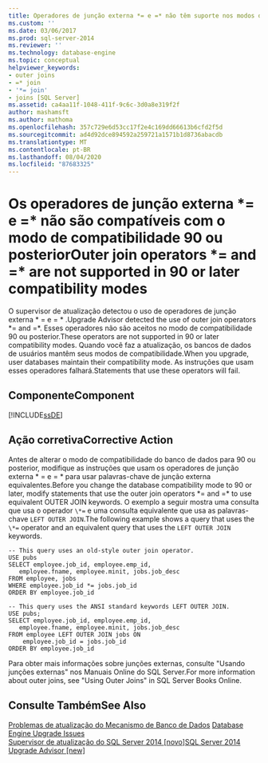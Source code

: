 ```yaml
---
title: Operadores de junção externa *= e =* não têm suporte nos modos de compatibilidade 90 ou posteriores | Microsoft Docs
ms.custom: ''
ms.date: 03/06/2017
ms.prod: sql-server-2014
ms.reviewer: ''
ms.technology: database-engine
ms.topic: conceptual
helpviewer_keywords:
- outer joins
- =* join
- '*= join'
- joins [SQL Server]
ms.assetid: ca4aa11f-1048-411f-9c6c-3d0a8e319f2f
author: mashamsft
ms.author: mathoma
ms.openlocfilehash: 357c729e6d53cc17f2e4c169dd66613b6cfd2f5d
ms.sourcegitcommit: ad4d92dce894592a259721a1571b1d8736abacdb
ms.translationtype: MT
ms.contentlocale: pt-BR
ms.lasthandoff: 08/04/2020
ms.locfileid: "87683325"
---
```

# <a name="outer-join-operators--and--are-not-supported-in-90-or-later-compatibility-modes"></a><span data-ttu-id="6ae53-102">Os operadores de junção externa \*= e =\* não são compatíveis com o modo de compatibilidade 90 ou posterior</span><span class="sxs-lookup"><span data-stu-id="6ae53-102">Outer join operators \*= and =\* are not supported in 90 or later compatibility modes</span></span>
  <span data-ttu-id="6ae53-103">O supervisor de atualização detectou o uso de operadores de junção externa \* = e = \* .</span><span class="sxs-lookup"><span data-stu-id="6ae53-103">Upgrade Advisor detected the use of outer join operators \*= and =\*.</span></span> <span data-ttu-id="6ae53-104">Esses operadores não são aceitos no modo de compatibilidade 90 ou posterior.</span><span class="sxs-lookup"><span data-stu-id="6ae53-104">These operators are not supported in 90 or later compatibility modes.</span></span> <span data-ttu-id="6ae53-105">Quando você faz a atualização, os bancos de dados de usuários mantêm seus modos de compatibilidade.</span><span class="sxs-lookup"><span data-stu-id="6ae53-105">When you upgrade, user databases maintain their compatibility mode.</span></span> <span data-ttu-id="6ae53-106">As instruções que usam esses operadores falhará.</span><span class="sxs-lookup"><span data-stu-id="6ae53-106">Statements that use these operators will fail.</span></span>  
  
## <a name="component"></a><span data-ttu-id="6ae53-107">Componente</span><span class="sxs-lookup"><span data-stu-id="6ae53-107">Component</span></span>  
 [!INCLUDE[ssDE](../../includes/ssde-md.md)]  
  
## <a name="corrective-action"></a><span data-ttu-id="6ae53-108">Ação corretiva</span><span class="sxs-lookup"><span data-stu-id="6ae53-108">Corrective Action</span></span>  
 <span data-ttu-id="6ae53-109">Antes de alterar o modo de compatibilidade do banco de dados para 90 ou posterior, modifique as instruções que usam os operadores de junção externa \* = e = \* para usar palavras-chave de junção externa equivalentes.</span><span class="sxs-lookup"><span data-stu-id="6ae53-109">Before you change the database compatibility mode to 90 or later, modify statements that use the outer join operators \*= and =\* to use equivalent OUTER JOIN keywords.</span></span> <span data-ttu-id="6ae53-110">O exemplo a seguir mostra uma consulta que usa o operador `\*=` e uma consulta equivalente que usa as palavras-chave `LEFT OUTER JOIN`.</span><span class="sxs-lookup"><span data-stu-id="6ae53-110">The following example shows a query that uses the `\*=` operator and an equivalent query that uses the `LEFT OUTER JOIN` keywords.</span></span>  
  
```  
-- This query uses an old-style outer join operator.  
USE pubs  
SELECT employee.job_id, employee.emp_id,  
   employee.fname, employee.minit, jobs.job_desc  
FROM employee, jobs   
WHERE employee.job_id *= jobs.job_id  
ORDER BY employee.job_id  
  
-- This query uses the ANSI standard keywords LEFT OUTER JOIN.  
USE pubs;  
SELECT employee.job_id, employee.emp_id,  
   employee.fname, employee.minit, jobs.job_desc  
FROM employee LEFT OUTER JOIN jobs ON   
    employee.job_id = jobs.job_id  
ORDER BY employee.job_id  
```  
  
 <span data-ttu-id="6ae53-111">Para obter mais informações sobre junções externas, consulte "Usando junções externas" nos Manuais Online do SQL Server.</span><span class="sxs-lookup"><span data-stu-id="6ae53-111">For more information about outer joins, see "Using Outer Joins" in SQL Server Books Online.</span></span>  
  
## <a name="see-also"></a><span data-ttu-id="6ae53-112">Consulte Também</span><span class="sxs-lookup"><span data-stu-id="6ae53-112">See Also</span></span>  
 <span data-ttu-id="6ae53-113">[Problemas de atualização do Mecanismo de Banco de Dados](../../../2014/sql-server/install/database-engine-upgrade-issues.md) </span><span class="sxs-lookup"><span data-stu-id="6ae53-113">[Database Engine Upgrade Issues](../../../2014/sql-server/install/database-engine-upgrade-issues.md) </span></span>  
 [<span data-ttu-id="6ae53-114">Supervisor de atualização do SQL Server 2014 &#91;novo&#93;</span><span class="sxs-lookup"><span data-stu-id="6ae53-114">SQL Server 2014 Upgrade Advisor &#91;new&#93;</span></span>](sql-server-2014-upgrade-advisor.md)  
  
  
